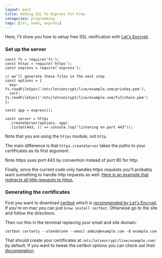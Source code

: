 ```yaml
---
layout: post
title: Adding SSL To Express For Free
categories: programming
tags: [ssl, node, express]
---
```


Here, I'll show you how to setup free SSL verification with [Let's Encrypt](https://letsencrypt.org/).

### Set up the server

```
const fs = require('fs');
const https = require('https');
const express = require('express');

// we'll generate these files in the next step
const options = {
  key: fs.readFileSync('/etc/letsencrypt/live/example.com/privkey.pem'),
  cert: fs.readFileSync('/etc/letsencrypt/live/example.com/fullchain.pem')
};

const app = express();

const server = https
  .createServer(options, app)
  .listen(443, () => console.log("listening on port 443"));
```

Note that you are using the `https` module, not `http`.

The main difference is that `https.createServer` takes the paths to your
certificates as its first argument.

Note https uses port 443 by convention instead of port 80 for http.

Finally, since the current code only handles https requests you'll probably want
something to handle http requests as well. [Here is an example that redirects all http requests to https.](http://stackoverflow.com/questions/24015292/express-4-x-redirect-http-to-https)

### Generating the certificates
First you want to download [certbot](https://certbot.eff.org/) which is [recommended by Let's Encrypt](https://letsencrypt.org/docs/client-options/).
If you're on mac you can just `brew install certbot`. Otherwise go to the site
and follow the directions.

Then run this in the terminal replacing your email and site domain:

`certbot certonly --standalone --email admin@example.com -d example.com`

That should create your certificates at `/etc/letsencrypt/live/example.com/` by
default. If you want to tweak the certbot options you can check out their [documenation](https://certbot.eff.org/docs/using.html).